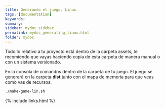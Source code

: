 ```yaml
---
title: Generando el juego. Linux
tags: [documentation]
keywords:
summary: 
sidebar: mydoc_sidebar
permalink: mydoc_generating_linux.html
folder: mydoc
---
```


Todo lo relativo a tu proyecto está dentro de la carpeta assets, te recomiendo que vayas haciendo copia de esta carpeta de manera manual o con un sistema versionado.

En la consola de comandos dentro de la carpeta de tu juego. El juego se generará en la carpeta **dist** junto con el mapa de memoria para que veas como vas de recursos.

```bash
./make-game-lin.sh
```

{% include links.html %}

